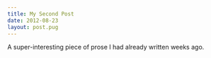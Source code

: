```yaml
---
title: My Second Post
date: 2012-08-23
layout: post.pug
---
```


A super-interesting piece of prose I had already written weeks ago.
